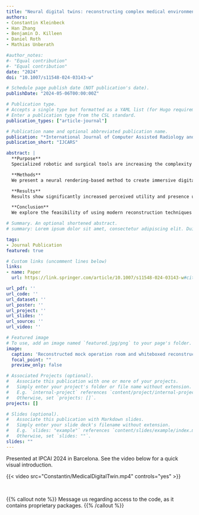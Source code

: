 ```yaml
---
title: "Neural digital twins: reconstructing complex medical environments for spatial planning in virtual reality"
authors:
- Constantin Kleinbeck
- Han Zhang
- Benjamin D. Killeen
- Daniel Roth
- Mathias Unberath

#author_notes:
#- "Equal contribution"
#- "Equal contribution"
date: "2024"
doi: "10.1007/s11548-024-03143-w"

# Schedule page publish date (NOT publication's date).
publishDate: "2024-05-06T00:00:00Z"

# Publication type.
# Accepts a single type but formatted as a YAML list (for Hugo requirements).
# Enter a publication type from the CSL standard.
publication_types: ["article-journal"]

# Publication name and optional abbreviated publication name.
publication: "*International Journal of Computer Assisted Radiology and Surgery*"
publication_short: "IJCARS"

abstract: |
  **Purpose** 
  Specialized robotic and surgical tools are increasing the complexity of operating rooms (ORs), requiring elaborate preparation especially when techniques or devices are to be used for the first time. Spatial planning can improve efficiency and identify procedural obstacles ahead of time, but real ORs offer little availability to optimize space utilization. Methods for creating reconstructions of physical setups, i.e., digital twins, are needed to enable immersive spatial planning of such complex environments in virtual reality.

  **Methods** 
  We present a neural rendering-based method to create immersive digital twins of complex medical environments and devices from casual video capture that enables spatial planning of surgical scenarios. To evaluate our approach we recreate two operating rooms and ten objects through neural reconstruction, then conduct a user study with 21 graduate students carrying out planning tasks in the resulting virtual environment. We analyze task load, presence, perceived utility, plus exploration and interaction behavior compared to low visual complexity versions of the same environments.

  **Results** 
  Results show significantly increased perceived utility and presence using the neural reconstruction-based environments, combined with higher perceived workload and exploratory behavior. There’s no significant difference in interactivity.

  **Conclusion** 
  We explore the feasibility of using modern reconstruction techniques to create digital twins of complex medical environments and objects. Without requiring expert knowledge or specialized hardware, users can create, explore and interact with objects in virtual environments. Results indicate benefits like high perceived utility while being technically approachable, which may indicate promise of this approach for spatial planning and beyond.

# Summary. An optional shortened abstract.
# summary: Lorem ipsum dolor sit amet, consectetur adipiscing elit. Duis posuere tellus ac convallis placerat. Proin tincidunt magna sed ex sollicitudin condimentum.

tags:
- Journal Publication
featured: true

# Custom links (uncomment lines below)
links:
- name: Paper
  url: https://link.springer.com/article/10.1007/s11548-024-03143-w#citeas

url_pdf: ''
url_code: ''
url_dataset: ''
url_poster: ''
url_project: ''
url_slides: ''
url_source: ''
url_video: ''

# Featured image
# To use, add an image named `featured.jpg/png` to your page's folder. 
image:
  caption: 'Reconstructed mock operation room and whiteboxed reconstruction as comparison'
  focal_point: ""
  preview_only: false

# Associated Projects (optional).
#   Associate this publication with one or more of your projects.
#   Simply enter your project's folder or file name without extension.
#   E.g. `internal-project` references `content/project/internal-project/index.md`.
#   Otherwise, set `projects: []`.
projects: []

# Slides (optional).
#   Associate this publication with Markdown slides.
#   Simply enter your slide deck's filename without extension.
#   E.g. `slides: "example"` references `content/slides/example/index.md`.
#   Otherwise, set `slides: ""`.
slides: ""
---
```


Presented at IPCAI 2024 in Barcelona. See the video below for a quick visual introduction.

{{< video src="Constantin/MedicalDigitalTwin.mp4" controls="yes" >}}

<br>

{{% callout note %}}
Message us regarding access to the code, as it contains proprietary packages.
{{% /callout %}}


